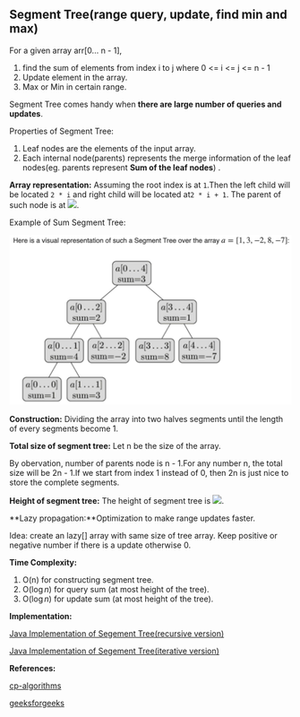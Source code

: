 ## Segment Tree(range query, update, find min and max)

For a given array arr[0... n - 1], 

1. find the sum of elements from index i to j where 0 <= i <= j <= n - 1
2. Update element in the array.
3. Max or Min in certain range.

Segment Tree comes handy when **there are large number of queries and updates**.

Properties of Segment Tree:

1. Leaf nodes are the elements of the input array.
2. Each internal node(parents) represents the merge information of the leaf nodes(eg. parents represent **Sum of the leaf nodes**) .

**Array representation:** Assuming the root index is at `1`.Then the left child will be located `2 * i` and right child will be located at`2 * i + 1`. The parent of such node is at <img src="https://render.githubusercontent.com/render/math?math=\lfloor i / 2 \rfloor">.

Example of Sum Segment Tree:

![image-20201001123520192](Asserts/image-20201001123520192.png)

**Construction:** Dividing the array into two halves segments until the length of every segments become 1.  

**Total size of segment tree:** Let n be the size of the array. 

By obervation, number of parents node is n - 1.For any number n, the total size will be 2n - 1.If we start from index 1 instead of 0, then 2n is just nice to store the complete segments.

**Height of segment tree:** The height of segment tree is <img src="https://render.githubusercontent.com/render/math?math=\lceil \log_2{n} \rceil">.

**Lazy propagation:**Optimization to make range updates faster.

Idea: create an lazy[] array with same size of tree array. Keep positive or negative number if there is a update otherwise 0.

**Time Complexity:** 

1. O(n) for constructing segment tree.
2. O($\log n$) for query sum (at most height of the tree).
3. O($\log n$) for update sum (at most height of the tree).

**Implementation:**

[Java Implementation of Segement Tree(recursive version)](.CodeImplementations/SegmentTree_R.java)

[Java Implementation of Segement Tree(iterative version)](.CodeImplementations/SegmentTree_I.java)

**References:**

[cp-algorithms](https://cp-algorithms.com/data_structures/segment_tree.html)

[geeksforgeeks](https://www.geeksforgeeks.org/segment-tree-set-1-sum-of-given-range/)

